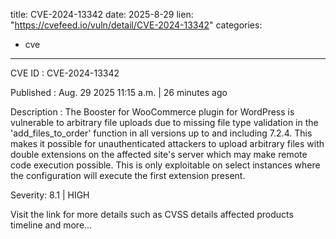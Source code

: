  
title: CVE-2024-13342
date: 2025-8-29
lien: "https://cvefeed.io/vuln/detail/CVE-2024-13342"
categories:
  - cve
---

CVE ID : CVE-2024-13342

Published :  Aug. 29
2025
11:15 a.m. | 26 minutes ago

Description : The Booster for WooCommerce plugin for WordPress is vulnerable to arbitrary file uploads due to missing file type validation in the 'add_files_to_order' function in all versions up to
and including
7.2.4. This makes it possible for unauthenticated attackers to upload arbitrary files with double extensions on the affected site's server which may make remote code execution possible. This is only exploitable on select instances where the configuration will execute the first extension present.

Severity: 8.1 | HIGH

Visit the link for more details
such as CVSS details
affected products
timeline
and more...
